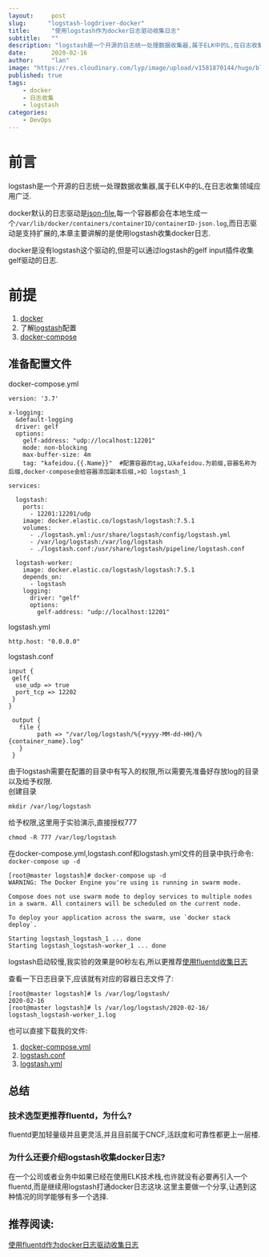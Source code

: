 ```yaml
---
layout:     post 
slug:      "logstash-logdriver-docker"
title:      "使用logstash作为docker日志驱动收集日志"
subtitle:   ""
description: "logstash是一个开源的日志统一处理数据收集器,属于ELK中的L,在日志收集领域应用广泛."  
date:       2020-02-16
author:     "lan"
image: "https://res.cloudinary.com/lyp/image/upload/v1581870144/hugo/blog.github.io/macbook-pro-beside-dslr-camera-and-mug-3568521.jpg"
published: true
tags: 
    - docker
    - 日志收集
    - logstash
categories: 
    - DevOps
---
```



# 前言  
logstash是一个开源的日志统一处理数据收集器,属于ELK中的L,在日志收集领域应用广泛.  

docker默认的日志驱动是[json-file](https://docs.docker.com/config/containers/logging/json-file/),每一个容器都会在本地生成一个``/var/lib/docker/containers/containerID/containerID-json.log``,而日志驱动是支持扩展的,本章主要讲解的是使用logstash收集docker日志.  

docker是没有logstash这个驱动的,但是可以通过logstash的gelf input插件收集gelf驱动的日志.  

# 前提

1. [docker](https://www.docker.com/get-started)  
2. 了解[logstash](https://www.elastic.co/guide/en/logstash/current/index.html)配置  
3. [docker-compose](https://docs.docker.com/compose/reference/overview/)  

##  准备配置文件    

docker-compose.yml  
```
version: '3.7'

x-logging:
  &default-logging
  driver: gelf
  options:
    gelf-address: "udp://localhost:12201"
    mode: non-blocking
    max-buffer-size: 4m
    tag: "kafeidou.{{.Name}}"  #配置容器的tag,以kafeidou.为前缀,容器名称为后缀,docker-compose会给容器添加副本后缀,>如 logstash_1

services:

  logstash:
    ports:
      - 12201:12201/udp
    image: docker.elastic.co/logstash/logstash:7.5.1
    volumes:
      - ./logstash.yml:/usr/share/logstash/config/logstash.yml
      - /var/log/logstash:/var/log/logstash
      - ./logstash.conf:/usr/share/logstash/pipeline/logstash.conf

  logstash-worker:
    image: docker.elastic.co/logstash/logstash:7.5.1
    depends_on:
      - logstash
    logging:
      driver: "gelf"
      options:
        gelf-address: "udp://localhost:12201"
```  

logstash.yml
```
http.host: "0.0.0.0"
```  

logstash.conf
```
input {
 gelf{
  use_udp => true
  port_tcp => 12202
 }
}

 output {
   file {
        path => "/var/log/logstash/%{+yyyy-MM-dd-HH}/%{container_name}.log"
   }
 }
```  



由于logstash需要在配置的目录中有写入的权限,所以需要先准备好存放log的目录以及给予权限.  
创建目录
```
mkdir /var/log/logstash
```  
给予权限,这里用于实验演示,直接授权777  
```
chmod -R 777 /var/log/logstash
```  

在docker-compose.yml,logstash.conf和logstash.yml文件的目录中执行命令:  
``
docker-compose up -d
``  

```
[root@master logstash]# docker-compose up -d
WARNING: The Docker Engine you're using is running in swarm mode.

Compose does not use swarm mode to deploy services to multiple nodes in a swarm. All containers will be scheduled on the current node.

To deploy your application across the swarm, use `docker stack deploy`.

Starting logstash_logstash_1 ... done
Starting logstash_logstash-worker_1 ... done
```  

logstash启动较慢,我实验的效果是90秒左右,所以更推荐[使用fluentd收集日志](https://liangyuanpeng.com/post/docker-log-driver-fluentd/)

查看一下日志目录下,应该就有对应的容器日志文件了:  
```
[root@master logstash]# ls /var/log/logstash/
2020-02-16
[root@master logstash]# ls /var/log/logstash/2020-02-16/
logstash_logstash-worker_1.log
```  


也可以直接下载我的文件:  
1. [docker-compose.yml](https://res.cloudinary.com/lyp/raw/upload/v1581868906/hugo/blog.github.io/ELK/docker-compose.yml)
2. [logstash.conf](https://res.cloudinary.com/lyp/raw/upload/v1581868906/hugo/blog.github.io/ELK/logstash.conf)
3. [logstash.yml](https://res.cloudinary.com/lyp/raw/upload/v1581868942/hugo/blog.github.io/ELK/logstash.yml)  

## 总结  

### 技术选型更推荐fluentd，为什么?  

fluentd更加轻量级并且更灵活,并且目前属于CNCF,活跃度和可靠性都更上一层楼.  

### 为什么还要介绍logstash收集docker日志?

在一个公司或者业务中如果已经在使用ELK技术栈,也许就没有必要再引入一个fluentd,而是继续用logstash打通docker日志这块.这里主要做一个分享,让遇到这种情况的同学能够有多一个选择.   

## 推荐阅读:  

[使用fluentd作为docker日志驱动收集日志](https://liangyuanpeng.com/post/docker-log-driver-fluentd/)